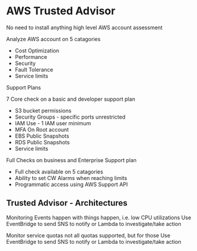 # AWS Trusted Advisor
No need to install anything
high level AWS account assessment

Analyze AWS account on 5 catagories
* Cost Optimization
* Performance
* Security
* Fault Tolerance
* Service limits

Support Plans

7 Core check on a basic and developer support plan
* S3 bucket permissions
* Security Groups - specific ports unrestricted
* IAM Use - 1 IAM user minimum
* MFA On Root account
* EBS Public Snapshots
* RDS Public Snapshots
* Service limits

Full Checks on business and Enterprise Support plan
* Full check available on 5 catagories
* Ability to set CW Alarms when reaching limits
* Programmatic access using AWS Support API

## Trusted Advisor - Architectures

Monitoring
Events happen with things happen, i.e. low CPU utilizations
Use EventBridge to send SNS to notify or Lambda to investigate/take action

Monitor service quotas
not all quotas supported, but for those
Use EventBridge to send SNS to notify or Lambda to investigate/take action
